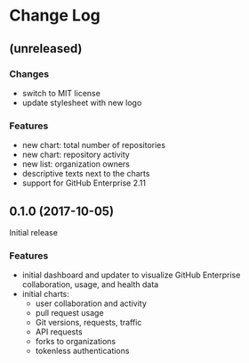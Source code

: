 # Change Log

## (unreleased)

### Changes

- switch to MIT license
- update stylesheet with new logo

### Features

- new chart: total number of repositories
- new chart: repository activity
- new list: organization owners
- descriptive texts next to the charts
- support for GitHub Enterprise 2.11

## 0.1.0 (2017-10-05)

Initial release

### Features

- initial dashboard and updater to visualize GitHub Enterprise collaboration, usage, and health data
- initial charts:
  - user collaboration and activity
  - pull request usage
  - Git versions, requests, traffic
  - API requests
  - forks to organizations
  - tokenless authentications
